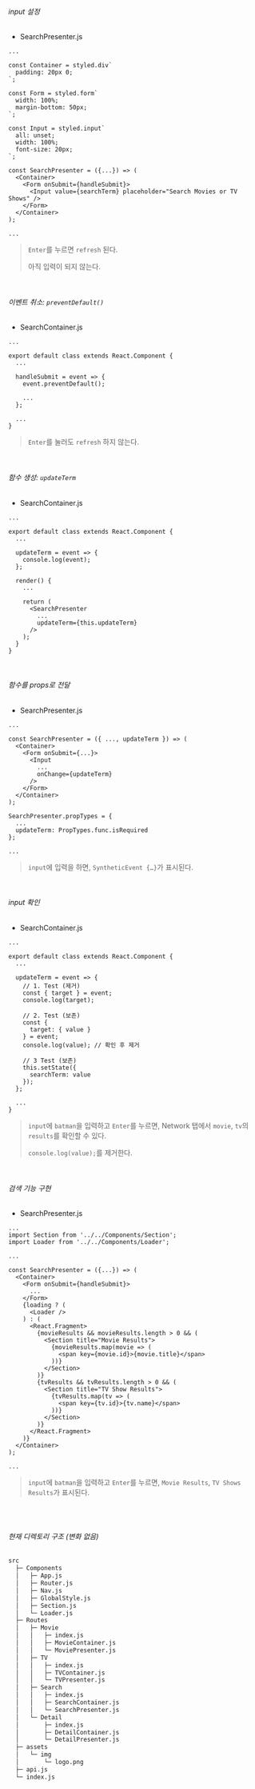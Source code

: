 ###### input 설정

- SearchPresenter.js

```react
...

const Container = styled.div`
  padding: 20px 0;
`;

const Form = styled.form`
  width: 100%;
  margin-bottom: 50px;
`;

const Input = styled.input`
  all: unset;
  width: 100%;
  font-size: 20px;
`;

const SearchPresenter = ({...}) => (
  <Container>
    <Form onSubmit={handleSubmit}>
      <Input value={searchTerm} placeholder="Search Movies or TV Shows" />
    </Form>
  </Container>
);

...
```

> `Enter`를 누르면 `refresh` 된다.
>
> 아직 입력이 되지 않는다.

<br>

###### 이벤트 취소: `preventDefault()`

- SearchContainer.js

```react
...

export default class extends React.Component {
  ...

  handleSubmit = event => {
    event.preventDefault();

    ...
  };

  ...
}
```

> `Enter`를 눌러도 `refresh` 하지 않는다.

<br>

###### 함수 생성: `updateTerm`

- SearchContainer.js

```react
...

export default class extends React.Component {
  ...

  updateTerm = event => {
    console.log(event);
  };

  render() {
    ...

    return (
      <SearchPresenter
        ...
        updateTerm={this.updateTerm}
      />
    );
  }
}
```

<br>

###### 함수를 props로 전달

- SearchPresenter.js

```react
...

const SearchPresenter = ({ ..., updateTerm }) => (
  <Container>
    <Form onSubmit={...}>
      <Input
        ...
        onChange={updateTerm}
      />
    </Form>
  </Container>
);

SearchPresenter.propTypes = {
  ...
  updateTerm: PropTypes.func.isRequired
};

...
```

> `input`에 입력을 하면, `SyntheticEvent {…}`가 표시된다.

<br>

###### input 확인

- SearchContainer.js

```react
...

export default class extends React.Component {
  ...

  updateTerm = event => {
    // 1. Test (제거)
    const { target } = event;
    console.log(target);

    // 2. Test (보존)
    const {
      target: { value }
    } = event;
    console.log(value); // 확인 후 제거

    // 3 Test (보존)
    this.setState({
      searchTerm: value
    });
  };

  ...
}
```

> `input`에 `batman`을 입력하고 `Enter`를 누르면, Network 탭에서 `movie`, `tv`의 `results`를 확인할 수 있다.
>
> `console.log(value);`를 제거한다.

<br>

###### 검색 기능 구현

- SearchPresenter.js

```react
...
import Section from '../../Components/Section';
import Loader from '../../Components/Loader';

...

const SearchPresenter = ({...}) => (
  <Container>
    <Form onSubmit={handleSubmit}>
      ...
    </Form>
    {loading ? (
      <Loader />
    ) : (
      <React.Fragment>
        {movieResults && movieResults.length > 0 && (
          <Section title="Movie Results">
            {movieResults.map(movie => (
              <span key={movie.id}>{movie.title}</span>
            ))}
          </Section>
        )}
        {tvResults && tvResults.length > 0 && (
          <Section title="TV Show Results">
            {tvResults.map(tv => (
              <span key={tv.id}>{tv.name}</span>
            ))}
          </Section>
        )}
      </React.Fragment>
    )}
  </Container>
);

...
```

> `input`에 `batman`을 입력하고 `Enter`를 누르면, `Movie Results`, `TV Shows Results`가 표시된다.

<br>

<br>

###### 현재 디렉토리 구조 (변화 없음)

```bash
src
  ├─ Components
  │   ├─ App.js
  │   ├─ Router.js
  │   ├─ Nav.js
  │   ├─ GlobalStyle.js
  │   ├─ Section.js
  │   └─ Loader.js
  ├─ Routes
  │   ├─ Movie
  │   │   ├─ index.js
  │   │   ├─ MovieContainer.js
  │   │   └─ MoviePresenter.js
  │   ├─ TV
  │   │   ├─ index.js
  │   │   ├─ TVContainer.js
  │   │   └─ TVPresenter.js
  │   ├─ Search
  │   │   ├─ index.js
  │   │   ├─ SearchContainer.js
  │   │   └─ SearchPresenter.js
  │   └─ Detail
  │       ├─ index.js
  │       ├─ DetailContainer.js
  │       └─ DetailPresenter.js
  ├─ assets
  │   └─ img
  │       └─ logo.png
  ├─ api.js
  └─ index.js
```

<br>

<br>